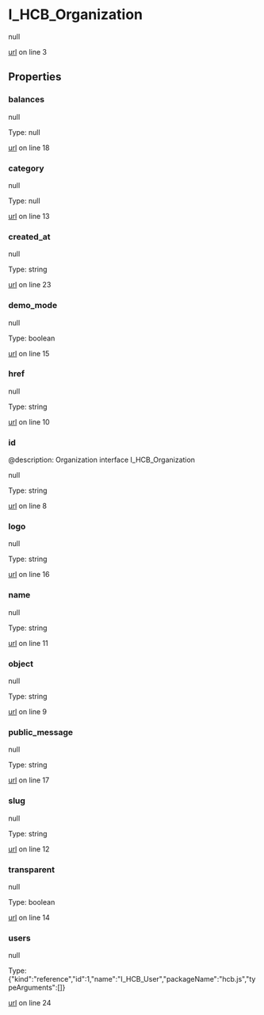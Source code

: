 # I_HCB_Organization

null 

[url](https://github.com/devramsean0/hcb.js/blob/e059d62/src/api_schemas/organization.ts#L3) on line 3  

## Properties
### balances

null 

Type: null  

[url](https://github.com/devramsean0/hcb.js/blob/e059d62/src/api_schemas/organization.ts#L18) on line 18  

### category

null 

Type: null  

[url](https://github.com/devramsean0/hcb.js/blob/e059d62/src/api_schemas/organization.ts#L13) on line 13  

### created_at

null 

Type: string  

[url](https://github.com/devramsean0/hcb.js/blob/e059d62/src/api_schemas/organization.ts#L23) on line 23  

### demo_mode

null 

Type: boolean  

[url](https://github.com/devramsean0/hcb.js/blob/e059d62/src/api_schemas/organization.ts#L15) on line 15  

### href

null 

Type: string  

[url](https://github.com/devramsean0/hcb.js/blob/e059d62/src/api_schemas/organization.ts#L10) on line 10  

### id
@description: Organization interface
 I_HCB_Organization 

null 

Type: string  

[url](https://github.com/devramsean0/hcb.js/blob/e059d62/src/api_schemas/organization.ts#L8) on line 8  

### logo

null 

Type: string  

[url](https://github.com/devramsean0/hcb.js/blob/e059d62/src/api_schemas/organization.ts#L16) on line 16  

### name

null 

Type: string  

[url](https://github.com/devramsean0/hcb.js/blob/e059d62/src/api_schemas/organization.ts#L11) on line 11  

### object

null 

Type: string  

[url](https://github.com/devramsean0/hcb.js/blob/e059d62/src/api_schemas/organization.ts#L9) on line 9  

### public_message

null 

Type: string  

[url](https://github.com/devramsean0/hcb.js/blob/e059d62/src/api_schemas/organization.ts#L17) on line 17  

### slug

null 

Type: string  

[url](https://github.com/devramsean0/hcb.js/blob/e059d62/src/api_schemas/organization.ts#L12) on line 12  

### transparent

null 

Type: boolean  

[url](https://github.com/devramsean0/hcb.js/blob/e059d62/src/api_schemas/organization.ts#L14) on line 14  

### users

null 

Type: {"kind":"reference","id":1,"name":"I_HCB_User","packageName":"hcb.js","typeArguments":[]}  

[url](https://github.com/devramsean0/hcb.js/blob/e059d62/src/api_schemas/organization.ts#L24) on line 24  
